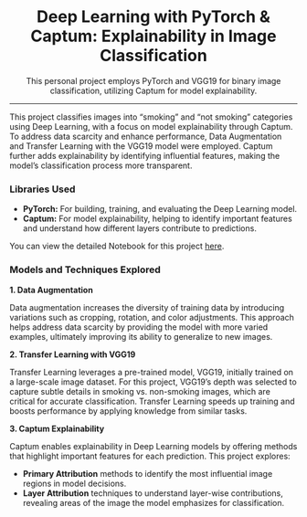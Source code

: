 <h1 align="center">Deep Learning with PyTorch & Captum: Explainability in Image Classification</h1>

<p align="center">This personal project employs PyTorch and VGG19 for binary image classification, utilizing Captum for model explainability.</p>

---

This project classifies images into “smoking” and “not smoking” categories using Deep Learning, with a focus on model explainability through Captum. To address data scarcity and enhance performance, Data Augmentation and Transfer Learning with the VGG19 model were employed. Captum further adds explainability by identifying influential features, making the model’s classification process more transparent.

<h3>Libraries Used</h3>

- **PyTorch:** For building, training, and evaluating the Deep Learning model.
- **Captum:** For model explainability, helping to identify important features and understand how different layers contribute to predictions.

You can view the detailed Notebook for this project [here](https://github.com/NajdBinrabah/Deep-Learning-with-PyTorch-and-Captum/blob/main/Deep_Learning_with_PyTorch_%26_Captum_Explainability_in_Image_Classification.ipynb).

<h3>Models and Techniques Explored</h3>

**1. Data Augmentation**

Data augmentation increases the diversity of training data by introducing variations such as cropping, rotation, and color adjustments. This approach helps address data scarcity by providing the model with more varied examples, ultimately improving its ability to generalize to new images.

**2. Transfer Learning with VGG19**

Transfer Learning leverages a pre-trained model, VGG19, initially trained on a large-scale image dataset. For this project, VGG19’s depth was selected to capture subtle details in smoking vs. non-smoking images, which are critical for accurate classification. Transfer Learning speeds up training and boosts performance by applying knowledge from similar tasks.

**3. Captum Explainability**

Captum enables explainability in Deep Learning models by offering methods that highlight important features for each prediction. This project explores:

-	**Primary Attribution** methods to identify the most influential image regions in model decisions. 
-	**Layer Attribution** techniques to understand layer-wise contributions, revealing areas of the image the model emphasizes for classification.
